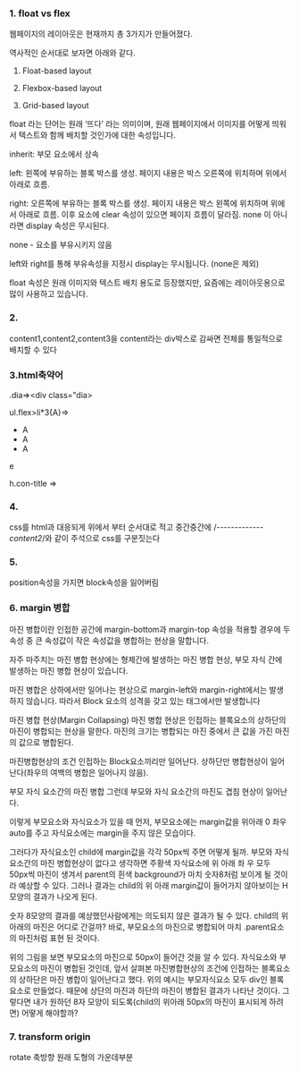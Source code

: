 ### 1.  float vs flex

웹페이지의 레이아웃은 현재까지 총 3가지가 만들어졌다.

역사적인 순서대로 보자면 아래와 같다.

1. Float-based layout

2. Flexbox-based layout

3. Grid-based layout

float 라는 단어는 원래 ‘뜨다’ 라는 의미이며, 원래 웹페이지에서 이미지를 어떻게 띄워서 텍스트와 함께 배치할 것인가에 대한 속성입니다.

inherit: 부모 요소에서 상속

left: 왼쪽에 부유하는 블록 박스를 생성. 페이지 내용은 박스 오른쪽에 위치하며 위에서 아래로 흐름.

right: 오른쪽에 부유하는 블록 박스를 생성. 페이지 내용은 박스 왼쪽에 위치하며 위에서 아래로 흐름. 이후 요소에 clear 속성이 있으면 페이지 흐름이 달라짐. none 이 아니라면 display 속성은 무시된다.

none - 요소를 부유시키지 않음

left와 right를 통해 부유속성을 지정시 display는 무시됩니다. (none은 제외)

float 속성은 원래 이미지와 텍스트 배치 용도로 등장했지만, 요즘에는 레이아웃용으로 많이 사용하고 있습니다.

### 2.
content1,content2,content3을 content라는 div박스로 감싸면 전체를 통일적으로 배치할 수 있다

### 3.html축약어

.dia=><div class="dia>
  
ul.flex>li*3{A}=>
  
<ul class="flex">
  <li>A</li>
  <li>A</li>
  <li>A</li>
</ul>e

h.con-title => <h class="con-title">
  
### 4.
  css를 html과 대응되게 위에서 부터 순서대로 적고
  중간중간에 /*-------------content2*/와 같이 주석으로 css를 구분짓는다
  
### 5. 
  position속성을 가지면 block속성을 잃어버림
  
### 6. margin 병합
  
  마진 병합이란 인접한 공간에 margin-bottom과 margin-top 속성을 적용할 경우에 두 속성 중 큰 속성값이 작은 속성값을 병합하는 현상을 말합니다.
  
  자주 마주치는 마진 병합 현상에는 형제간에 발생하는 마진 병합 현상, 부모 자식 간에 발생하는 마진 병합 현상이 있습니다.

마진 병합은 상하에서만 일어나는 현상으로 margin-left와 margin-right에서는 발생하지 않습니다. 따라서 Block 요소의 성격을 갖고 있는 태그에서만 발생합니다

마진 병합 현상(Margin Collapsing)
마진 병합 현상은 인접하는 블록요소의 상하단의 마진이 병합되는 현상을 말한다.
마진의 크기는 병합되는 마진 중에서 큰 값을 가진 마진의 값으로 병합된다.

마진병합현상의 조건
인접하는 Block요소끼리만 일어난다.
상하단만 병합현상이 일어난다(좌우의 여백의 병합은 일어나지 않음).
  
부모 자식 요소간의 마진 병합
그런데 부모와 자식 요소간의 마진도 겹침 현상이 일어난다.
  
  이렇게 부모요소와 자식요소가 있을 때 먼저, 부모요소에는 margin값을 위아래 0 좌우 auto를 주고 자식요소에는 margin을 주지 않은 모습이다.

그러다가 자식요소인 child에 margin값을 각각 50px씩 주면 어떻게 될까.
부모와 자식요소간의 마진 병합현상이 없다고 생각하면 주황색 자식요소에 위 아래 좌 우 모두 50px씩 마진이 생겨서 parent의 흰색 background가 마치 숫자8처럼 보이게 될 것이라 예상할 수 있다.
그러나 결과는 child의 위 아래 margin값이 들어가지 않아보이는 H모양의 결과가 나오게 된다.
  
  숫자 8모양의 결과를 예상했던사람에게는 의도되지 않은 결과가 될 수 있다.
child의 위 아래의 마진은 어디로 간걸까?
바로, 부모요소의 마진으로 병합되어 마치 .parent요소의 마진처럼 표현 된 것이다.
  
  위의 그림을 보면 부모요소의 마진으로 50px이 들어간 것을 알 수 있다.
자식요소와 부모요소의 마진이 병합된 것인데, 앞서 살펴본 마진병합현상의 조건에 인접하는 블록요소의 상하단은 마진 병합이 일어난다고 했다.
위의 예시는 부모자식요소 모두 div인 블록요소로 만들었다.
때문에 상단의 마진과 하단의 마진이 병합된 결과가 나타난 것이다.
그렇다면 내가 원하던 8자 모양이 되도록(child의 위아래 50px의 마진이 표시되게 하려면) 어떻게 해야할까?
### 7. transform origin
  rotate 축방향 원래 도형의 가운데부분
  
